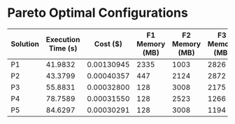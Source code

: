# Pareto Optimal Configurations

| Solution | Execution Time (s) | Cost ($) | F1 Memory (MB) | F2 Memory (MB) | F3 Memory (MB) | F4 Memory (MB) | F5 Memory (MB) | F6 Memory (MB) |
| --- | --- | --- | --- | --- | --- | --- | --- | --- |
| P1 | 41.9832 | 0.00130945 | 2335 | 1003 | 2826 | 2781 | 3008 | 2551 |
| P2 | 43.3799 | 0.00040357 | 447 | 2124 | 2872 | 1941 | 2369 | 128 |
| P3 | 55.8831 | 0.00032800 | 128 | 3008 | 2175 | 676 | 1522 | 128 |
| P4 | 78.7589 | 0.00031550 | 128 | 2523 | 1266 | 2006 | 1106 | 333 |
| P5 | 84.6297 | 0.00030291 | 128 | 3008 | 1194 | 3008 | 817 | 128 |
